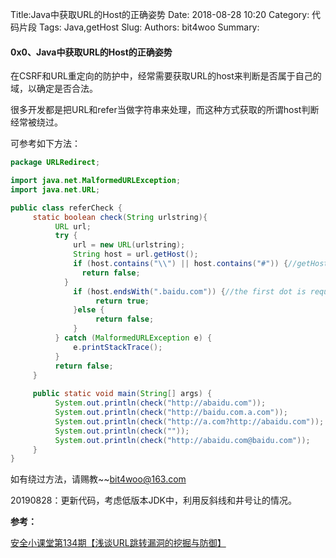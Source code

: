 Title:Java中获取URL的Host的正确姿势
Date: 2018-08-28 10:20
Category: 代码片段
Tags: Java,getHost
Slug: 
Authors: bit4woo
Summary: 

#### 0x0、Java中获取URL的Host的正确姿势

在CSRF和URL重定向的防护中，经常需要获取URL的host来判断是否属于自己的域，以确定是否合法。

很多开发都是把URL和refer当做字符串来处理，而这种方式获取的所谓host判断经常被绕过。

可参考如下方法：

```java
package URLRedirect;

import java.net.MalformedURLException;
import java.net.URL;

public class referCheck {
     static boolean check(String urlstring){
          URL url;
          try {
              url = new URL(urlstring);
              String host = url.getHost();
              if (host.contains("\\") || host.contains("#")) {//getHost()方法可以被反斜线绕过，即returnUrl=http://www.evil.com\www.aaa.com会被代码认为是将要跳转到.aaa.com，而实际在浏览器中反斜线被纠正为正斜线，跳转到www.evil.com/www.aaa.com，最终还是跳到www.evil.com的服务器
				return false;
			}
              if (host.endsWith(".baidu.com")) {//the first dot is required!!!
                   return true;
              }else {
                   return false;
              }
          } catch (MalformedURLException e) {
              e.printStackTrace();
          }
          return false;
     }
     
     public static void main(String[] args) {
          System.out.println(check("http://abaidu.com"));
          System.out.println(check("http://baidu.com.a.com"));
          System.out.println(check("http://a.com?http://abaidu.com"));
          System.out.println(check(""));
          System.out.println(check("http://abaidu.com@baidu.com"));
     }
}
```

如有绕过方法，请赐教~~bit4woo@163.com

20190828：更新代码，考虑低版本JDK中，利用反斜线和井号让的情况。



**参考：**

[安全小课堂第134期【浅谈URL跳转漏洞的挖掘与防御】](https://mp.weixin.qq.com/s?__biz=MjM5OTk2MTMxOQ==&mid=2727830135&idx=1&sn=7ede1010da3e21e54ce5a4b34230037f&chksm=8050b5ffb7273ce90382d168ca773310a93ec85413c92c2956c2870762924e9bc9ab3b7ef365&scene=27#wechat_redirect)